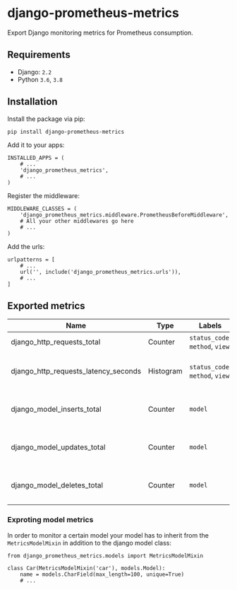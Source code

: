 # django-prometheus-metrics

Export Django monitoring metrics for Prometheus consumption.

## Requirements

- Django: `2.2`
- Python `3.6`, `3.8`

## Installation

Install the package via pip:

```
pip install django-prometheus-metrics
```

Add it to your apps:

```
INSTALLED_APPS = (
    # ...
    'django_prometheus_metrics',
    # ...
)
```

Register the middleware:

```
MIDDLEWARE_CLASSES = (
    'django_prometheus_metrics.middleware.PrometheusBeforeMiddleware',
    # All your other middlewares go here
    # ...
)
```

Add the urls:

```
urlpatterns = [
    # ...
    url('', include('django_prometheus_metrics.urls')),
    # ...
]
```

## Exported metrics

| Name                                 | Type      | Labels                          | Description                           |
| ------------------------------------ | --------- | ------------------------------- | ------------------------------------- |
| django_http_requests_total           | Counter   | `status_code`, `method`, `view` | Total count of requests               |
| django_http_requests_latency_seconds | Histogram | `status_code`, `method`, `view` | Histogram of requests processing time |
| django_model_inserts_total           | Counter   | `model`                         | Number of inserts on a certain model  |
| django_model_updates_total           | Counter   | `model`                         | Number of updates on a certain model  |
| django_model_deletes_total           | Counter   | `model`                         | Number of deletes on a certain model  |

### Exproting model metrics

In order to monitor a certain model your model has to inherit from the `MetricsModelMixin` in addition to the django model class:

```
from django_prometheus_metrics.models import MetricsModelMixin

class Car(MetricsModelMixin('car'), models.Model):
    name = models.CharField(max_length=100, unique=True)
    # ...
```
